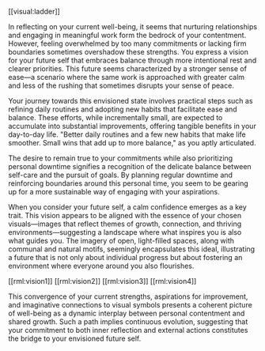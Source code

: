 <RML>
<visual type="ladder" current_level="6" future_level="7"/>
<rml:vision1 />
<rml:vision2 />
<rml:vision3 />
<rml:vision4 />
</RML>

[[visual:ladder]]

In reflecting on your current well-being, it seems that nurturing relationships and engaging in meaningful work form the bedrock of your contentment. However, feeling overwhelmed by too many commitments or lacking firm boundaries sometimes overshadow these strengths. You express a vision for your future self that embraces balance through more intentional rest and clearer priorities. This future seems characterized by a stronger sense of ease—a scenario where the same work is approached with greater calm and less of the rushing that sometimes disrupts your sense of peace.

Your journey towards this envisioned state involves practical steps such as refining daily routines and adopting new habits that facilitate ease and balance. These efforts, while incrementally small, are expected to accumulate into substantial improvements, offering tangible benefits in your day-to-day life. "Better daily routines and a few new habits that make life smoother. Small wins that add up to more balance," as you aptly articulated.

The desire to remain true to your commitments while also prioritizing personal downtime signifies a recognition of the delicate balance between self-care and the pursuit of goals. By planning regular downtime and reinforcing boundaries around this personal time, you seem to be gearing up for a more sustainable way of engaging with your aspirations.

When you consider your future self, a calm confidence emerges as a key trait. This vision appears to be aligned with the essence of your chosen visuals—images that reflect themes of growth, connection, and thriving environments—suggesting a landscape where what inspires you is also what guides you. The imagery of open, light-filled spaces, along with communal and natural motifs, seemingly encapsulates this ideal, illustrating a future that is not only about individual progress but about fostering an environment where everyone around you also flourishes.

[[rml:vision1]]
[[rml:vision2]]
[[rml:vision3]]
[[rml:vision4]]

This convergence of your current strengths, aspirations for improvement, and imaginative connections to visual symbols presents a coherent picture of well-being as a dynamic interplay between personal contentment and shared growth. Such a path implies continuous evolution, suggesting that your commitment to both inner reflection and external actions constitutes the bridge to your envisioned future self.
